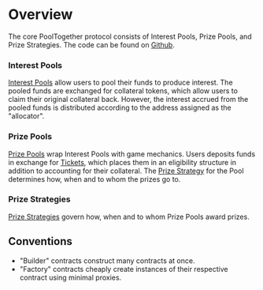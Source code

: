 # Overview

The core PoolTogether protocol consists of Interest Pools, Prize Pools, and Prize Strategies.  The code can be found on [Github](https://github.com/pooltogether/pooltogether-contracts).

### Interest Pools

[Interest Pools](interestpool.md) allow users to pool their funds to produce interest.  The pooled funds are exchanged for collateral tokens, which allow users to claim their original collateral back.  However, the interest accrued from the pooled funds is distributed according to the address assigned as the "allocator".

### Prize Pools

[Prize Pools](prize-pool/) wrap Interest Pools with game mechanics.  Users deposits funds in exchange for [Tickets](ticket.md), which places them in an eligibility structure in addition to accounting for their collateral.   The [Prize Strategy](prize-strategy/) for the Pool determines how, when and to whom the prizes go to.

### Prize Strategies

[Prize Strategies](prize-strategy/) govern how, when and to whom Prize Pools award prizes.

## Conventions

* "Builder" contracts construct many contracts at once.
* "Factory" contracts cheaply create instances of their respective contract using minimal proxies.



